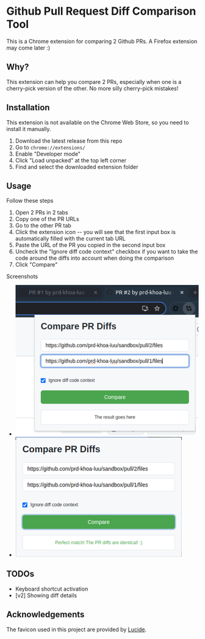 # Github Pull Request Diff Comparison Tool
This is a Chrome extension for comparing 2 Github PRs.
A Firefox extension may come later :)

## Why?
This extension can help you compare 2 PRs, especially when one is a cherry-pick version of the other. No more silly cherry-pick mistakes!

## Installation
This extension is not available on the Chrome Web Store, so you need to install it manually.

1. Download the latest release from this repo
2. Go to `chrome://extensions/`
3. Enable "Developer mode"
4. Click "Load unpacked" at the top left corner
5. Find and select the downloaded extension folder

## Usage
Follow these steps

1. Open 2 PRs in 2 tabs
2. Copy one of the PR URLs
3. Go to the other PR tab
4. Click the extension icon -- you will see that the first input box is automatically filled with the current tab URL
5. Paste the URL of the PR you copied in the second input box
6. Uncheck the "Ignore diff code context" checkbox if you want to take the code around the diffs into account when doing the comparison
7. Click "Compare"

Screenshots
* ![Usage](docs/image-1.png)
* ![Extension Popup](docs/image.png)


## TODOs
* Keyboard shortcut activation
* [v2] Showing diff details

## Acknowledgements
The favicon used in this project are provided by [Lucide](https://lucide.dev/).
